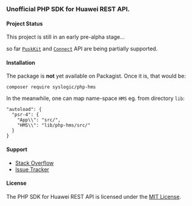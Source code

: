 ### Unofficial PHP SDK for Huawei REST API.

#### Project Status

This project is still in an early pre-alpha stage...

so far [`PuskKit`](https://github.com/syslogic/php-hms/blob/master/src/PushKit) and [`Connect`](https://github.com/syslogic/php-hms/tree/master/src/Connect) API are being partially supported.

#### Installation

The package is **not** yet available on Packagist. Once it is, that would be:

    composer require syslogic/php-hms

In the meanwhile, one can map name-space `HMS` eg. from directory `lib`:

````
"autoload": {
  "psr-4": {
    "App\\": "src/",
    "HMS\\": "lib/php-hms/src/"
  }
}
````

#### Support

- [Stack Overflow](https://stackoverflow.com/questions/tagged/huawei-mobile-services)
- [Issue Tracker](https://github.com/syslogic/php-hms/issues)

#### License

The PHP SDK for Huawei REST API is licensed under the [MIT License](LICENSE).
